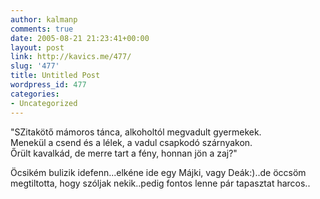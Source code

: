 ```yaml
---
author: kalmanp
comments: true
date: 2005-08-21 21:23:41+00:00
layout: post
link: http://kavics.me/477/
slug: '477'
title: Untitled Post
wordpress_id: 477
categories:
- Uncategorized
---
```


"SZitakötő mámoros tánca, alkoholtól megvadult gyermekek.  
Menekül a csend és a lélek, a vadul csapkodó szárnyakon.  
Őrült kavalkád, de merre tart a fény, honnan jön a zaj?"




Öcsikém bulizik idefenn...elkéne ide egy Májki, vagy Deák:)..de öccsöm megtiltotta, hogy szóljak nekik..pedig fontos lenne pár tapasztat harcos..
